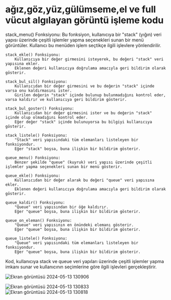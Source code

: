 <h1>ağız,göz,yüz,gülümseme,el ve full vücut algılayan görüntü işleme kodu</h1>
    stack_menu() Fonksiyonu:
        Bu fonksiyon, kullanıcıya bir "stack" (yığın) veri yapısı üzerinde çeşitli işlemler yapma seçenekleri sunan bir menü görüntüler.
        Kullanıcı bu menüden işlem seçtikçe ilgili işlevlere yönlendirilir.

    stack_ekle() Fonksiyonu:
        Kullanıcıya bir değer girmesini isteyerek, bu değeri "stack" veri yapısına ekler.
        Eklenen değeri kullanıcıya doğrulama amacıyla geri bildirim olarak gösterir.

    stack_bul_sil() Fonksiyonu:
        Kullanıcıdan bir değer girmesini ve bu değerin "stack" içinde varsa onu kaldırmasını ister.
        Girilen değerin "stack" içinde bulunup bulunmadığını kontrol eder, varsa kaldırır ve kullanıcıya geri bildirim gösterir.

    stack_bul_goster() Fonksiyonu:
        Kullanıcıdan bir değer girmesini ister ve bu değerin "stack" içinde olup olmadığını kontrol eder.
        Eğer değer "stack" içinde bulunuyorsa bu bilgiyi kullanıcıya gösterir.

    stack_listele() Fonksiyonu:
        "Stack" veri yapısındaki tüm elemanları listeleyen bir fonksiyondur.
        Eğer "stack" boşsa, buna ilişkin bir bildirim gösterir.

    queue_menu() Fonksiyonu:
        Benzer şekilde "queue" (kuyruk) veri yapısı üzerinde çeşitli işlemler yapma seçenekleri sunan bir menü gösterir.

    queue_ekle() Fonksiyonu:
        Kullanıcıdan bir değer alarak bu değeri "queue" veri yapısına ekler.
        Eklenen değeri kullanıcıya doğrulama amacıyla geri bildirim olarak gösterir.

    queue_kaldir() Fonksiyonu:
        "Queue" veri yapısından bir öğe kaldırır.
        Eğer "queue" boşsa, buna ilişkin bir bildirim gösterir.

    queue_on_eleman() Fonksiyonu:
        "Queue" veri yapısının en önündeki elemanı gösterir.
        Eğer "queue" boşsa, buna ilişkin bir bildirim gösterir.

    queue_listele() Fonksiyonu:
        "Queue" veri yapısındaki tüm elemanları listeleyen bir fonksiyondur.
        Eğer "queue" boşsa, buna ilişkin bir bildirim gösterir.

Kod, kullanıcıya stack ve queue veri yapıları üzerinde çeşitli işlemler yapma imkanı sunar ve kullanıcının seçimlerine göre ilgili işlevleri gerçekleştirir.

![Ekran görüntüsü 2024-05-13 130906](https://github.com/arazumut/goruntu-isleme-And-Stack-Qeue/assets/150933483/a6d584e5-e37d-48f9-a762-3003d141e075)

![Ekran görüntüsü 2024-05-13 130833](https://github.com/arazumut/goruntu-isleme-And-Stack-Qeue/assets/150933483/c9d395cc-5ffe-4959-8d29-a88fd2f4e97b)
![Ekran görüntüsü 2024-05-13 130818](https://github.com/arazumut/goruntu-isleme-And-Stack-Qeue/assets/150933483/89f3c92c-a465-49f3-9f2b-162b90b8582a)
